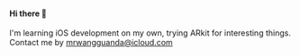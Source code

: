 #### Hi there 👋 
I'm learning iOS development on my own, trying ARkit for interesting things.
Contact me by mrwangguanda@icloud.com
<!--
**xiangri678/xiangri678** is a ✨ _special_ ✨ repository because its `README.md` (this file) appears on your GitHub profile.**xiangri678/xiangri678** is a ✨ _special_ ✨ repository because its `README.md` (this file) appears on your GitHub profile.

Here are some ideas to get you started:Here are some ideas to get you started:

- 🔭 I’m currently working on ...- 🔭 I’m currently working on ...
- 🌱 I’m currently learning ...- 🌱 I’m currently learning ...
- 👯 I’m looking to collaborate on ...- 👯 I’m looking to collaborate on ...
- 🤔 I’m looking for help with ...- 🤔 I’m looking for help with ...
- 💬 Ask me about ...- 💬 Ask me about ...
- 📫 How to reach me: ...- 📫 How to reach me: ...
- 😄 Pronouns: ...- 😄 Pronouns: ...
- ⚡ Fun fact: ...- ⚡ Fun fact: ...
-->
